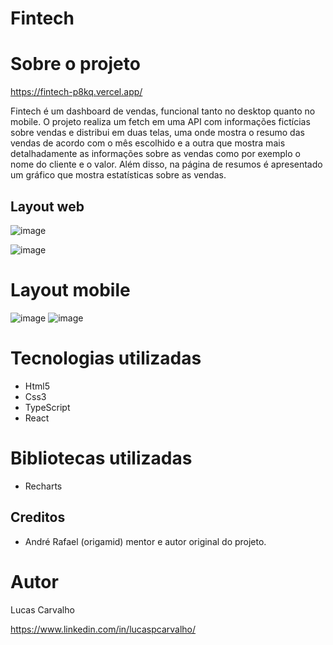 # Fintech

# Sobre o projeto

https://fintech-p8kq.vercel.app/

Fintech é um dashboard de vendas, funcional tanto no desktop quanto no mobile.
O projeto realiza um fetch em uma API com informações fictícias sobre vendas e distribui em duas telas, uma onde mostra o resumo das vendas de acordo com o mês escolhido e a outra que mostra mais detalhadamente as informações sobre as vendas como por exemplo o nome do cliente e o valor. 
Além disso, na página de resumos é apresentado um gráfico que mostra estatísticas sobre as vendas.

## Layout web

![image](https://github.com/user-attachments/assets/865390b9-9cf7-40c3-9af8-e2f4fb9b3472)

![image](https://github.com/user-attachments/assets/a0de5210-5466-43ff-9db7-8d0ffcd1aee0)

# Layout mobile

![image](https://github.com/user-attachments/assets/f1df0696-e8fd-4ab1-877e-7ce5f9c27c1b) ![image](https://github.com/user-attachments/assets/16b34af0-ed4d-4600-ad44-f64380bc1d45)

# Tecnologias utilizadas
  - Html5
  - Css3
  - TypeScript
  - React

# Bibliotecas utilizadas
 - Recharts

## Creditos
  - André Rafael (origamid) mentor e autor original do projeto.

 # Autor

Lucas Carvalho

https://www.linkedin.com/in/lucaspcarvalho/
